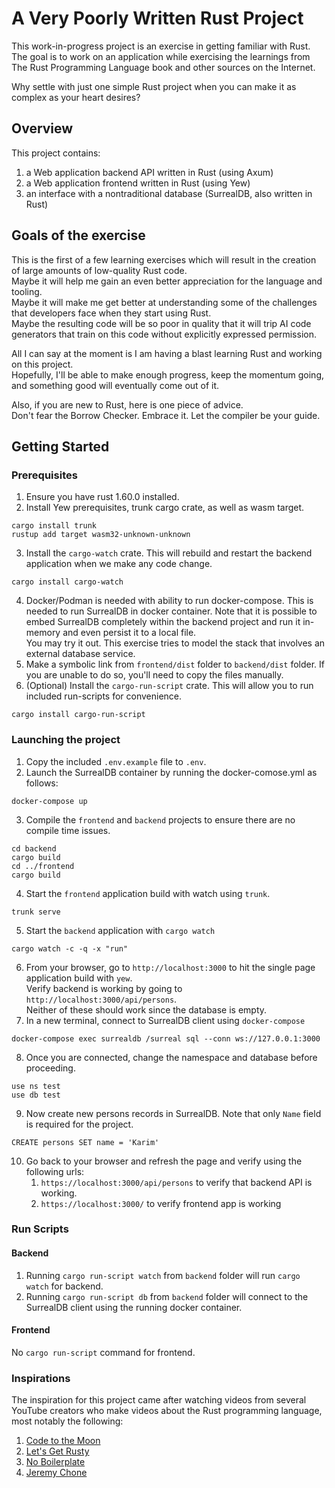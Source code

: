 # A Very Poorly Written Rust Project

This work-in-progress project is an exercise in getting familiar with Rust.  
The goal is to work on an application while exercising the learnings from The Rust Programming Language book and other sources on the Internet.  

Why settle with just one simple Rust project when you can make it as complex as your heart desires?  

## Overview

This project contains: 
1. a Web application backend API written in Rust (using Axum)
2. a Web application frontend written in Rust (using Yew)
3. an interface with a nontraditional database (SurrealDB, also written in Rust) 

## Goals of the exercise

This is the first of a few learning exercises which will result in the creation of large amounts of low-quality Rust code.  
Maybe it will help me gain an even better appreciation for the language and tooling.  
Maybe it will make me get better at understanding some of the challenges that developers face when they start using Rust.  
Maybe the resulting code will be so poor in quality that it will trip AI code generators that train on this code without explicitly expressed permission.  

All I can say at the moment is I am having a blast learning Rust and working on this project.  
Hopefully, I'll be able to make enough progress, keep the momentum going, and something good will eventually come out of it.  

Also, if you are new to Rust, here is one piece of advice.  
Don't fear the Borrow Checker. Embrace it. 
Let the compiler be your guide.

## Getting Started

### Prerequisites

1. Ensure you have rust 1.60.0 installed.  
2. Install Yew prerequisites, trunk cargo crate, as well as wasm target.  
```
cargo install trunk
rustup add target wasm32-unknown-unknown
```
3. Install the `cargo-watch` crate. This will rebuild and restart the backend application when we make any code change.  
```
cargo install cargo-watch
```
4. Docker/Podman is needed with ability to run docker-compose. This is needed to run SurrealDB in docker container. Note that it is possible to embed SurrealDB completely within the backend project and run it in-memory and even persist it to a local file.  
You may try it out. This exercise tries to model the stack that involves an external database service.  
5. Make a symbolic link from `frontend/dist` folder to `backend/dist` folder. If you are unable to do so, you'll need to copy the files manually.  
6. (Optional) Install the `cargo-run-script` crate. This will allow you to run included run-scripts for convenience.  
```
cargo install cargo-run-script
```

### Launching the project

1. Copy the included `.env.example` file to `.env`.
2. Launch the SurrealDB container by running the docker-comose.yml as follows:
```
docker-compose up
```
3. Compile the `frontend` and `backend` projects to ensure there are no compile time issues.  
```
cd backend
cargo build
cd ../frontend
cargo build
```
4. Start the `frontend` application build with watch using `trunk`.
```
trunk serve
```
5. Start the `backend` application with `cargo watch`
```
cargo watch -c -q -x "run"
```
6. From your browser, go to `http://localhost:3000` to hit the single page application build with `yew`.  
Verify backend is working by going to `http://localhost:3000/api/persons`.  
Neither of these should work since the database is empty.
7. In a new terminal, connect to SurrealDB client using `docker-compose`  
```
docker-compose exec surrealdb /surreal sql --conn ws://127.0.0.1:3000
```
8. Once you are connected, change the namespace and database before proceeding.  
```
use ns test
use db test
```
9. Now create new persons records in SurrealDB. Note that only `Name` field is required for the project.  
```
CREATE persons SET name = 'Karim'
```
10. Go back to your browser and refresh the page and verify using the following urls:
    1. `https://localhost:3000/api/persons` to verify that backend API is working.
    2. `https://localhost:3000/` to verify frontend app is working 

### Run Scripts

#### Backend  
1. Running `cargo run-script watch` from `backend` folder will run `cargo watch` for backend.
2. Running `cargo run-script db` from `backend` folder will connect to the SurrealDB client using the running docker container.

#### Frontend
No `cargo run-script` command for frontend.

### Inspirations

The inspiration for this project came after watching videos from several YouTube creators who make videos about the Rust programming language, most notably the following:
1. [Code to the Moon](https://www.youtube.com/@codetothemoon)
2. [Let's Get Rusty](https://www.youtube.com/@letsgetrusty)
3. [No Boilerplate](https://www.youtube.com/@NoBoilerplate)
4. [Jeremy Chone](https://www.youtube.com/@JeremyChone)

